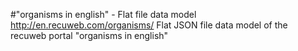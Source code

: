 #"organisms in english" - Flat file data model
http://en.recuweb.com/organisms/
Flat JSON file data model of the recuweb portal "organisms in english"
